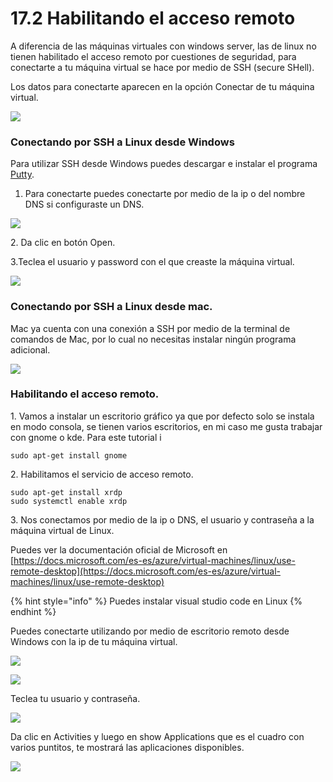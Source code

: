 # 17.2 Habilitando el acceso remoto

A diferencia de las máquinas virtuales con windows server, las de linux no tienen habilitado el acceso remoto por cuestiones de seguridad, para conectarte a tu máquina virtual se hace por medio de SSH (secure SHell).&#x20;

Los datos para conectarte aparecen en la opción Conectar de tu máquina virtual.

![](<../.gitbook/assets/image (94).png>)

### Conectando por SSH a Linux desde Windows

Para utilizar SSH desde Windows puedes descargar e instalar el programa [Putty](https://www.putty.org).

1. Para conectarte puedes conectarte por medio de la ip o del nombre DNS si configuraste un DNS.

![](<../.gitbook/assets/image (95).png>)

2\. Da clic en botón Open.

3.Teclea el usuario y password con el que creaste la máquina virtual.

![](<../.gitbook/assets/image (96).png>)

### Conectando por SSH a Linux desde mac.

Mac ya cuenta con una conexión a SSH por medio de la terminal de comandos de Mac, por lo cual no necesitas instalar ningún programa adicional.

![](<../.gitbook/assets/image (97).png>)

### Habilitando el acceso remoto.

1\. Vamos a instalar un escritorio gráfico ya que por defecto solo se instala en modo consola, se tienen varios escritorios, en mi caso me gusta trabajar con  gnome o kde. Para este tutorial i

```
sudo apt-get install gnome
```

2\. Habilitamos el servicio de acceso remoto.

```
sudo apt-get install xrdp
sudo systemctl enable xrdp
```

3\. Nos conectamos por medio de la ip o DNS, el usuario y contraseña a la máquina virtual de Linux.

Puedes ver la documentación oficial de Microsoft en [https://docs.microsoft.com/es-es/azure/virtual-machines/linux/use-remote-desktop](https://docs.microsoft.com/es-es/azure/virtual-machines/linux/use-remote-desktop)

{% hint style="info" %}
Puedes instalar visual studio code en Linux
{% endhint %}

Puedes conectarte utilizando por medio de escritorio remoto desde Windows con la ip de tu máquina virtual.

![](<../.gitbook/assets/image (108).png>)

![](<../.gitbook/assets/image (107).png>)

Teclea tu usuario y contraseña.

![](<../.gitbook/assets/image (109).png>)

Da clic en Activities y luego en show Applications que es el cuadro con varios puntitos,  te mostrará las aplicaciones disponibles.

![](<../.gitbook/assets/image (110).png>)
